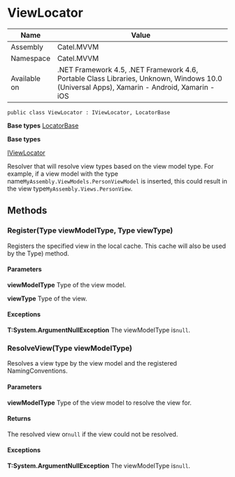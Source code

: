 

# ViewLocator

Name|Value
---|---
Assembly|Catel.MVVM
Namespace|Catel.MVVM
Available on|.NET Framework 4.5, .NET Framework 4.6, Portable Class Libraries, Unknown, Windows 10.0 (Universal Apps), Xamarin - Android, Xamarin - iOS

```
public class ViewLocator : IViewLocator, LocatorBase
```

**Base types**
[LocatorBase](/Catel.MVVM\Catel\MVVM\LocatorBase.md)

**Base types**

[IViewLocator](/Catel.MVVM\Catel\MVVM\IViewLocator.md)


Resolver that will resolve view types based on the view model type. For example, if a view model with the type name`MyAssembly.ViewModels.PersonViewModel` is inserted, this could result in the view type`MyAssembly.Views.PersonView`.



## Methods

### Register(Type viewModelType, Type viewType)

Registers the specified view in the local cache. This cache will also be used by the Type) method.

#### Parameters

**viewModelType**
Type of the view model.

**viewType**
Type of the view.

#### Exceptions

**T:System.ArgumentNullException**
The viewModelType is`null`.



### ResolveView(Type viewModelType)

Resolves a view type by the view model and the registered NamingConventions.

#### Parameters

**viewModelType**
Type of the view model to resolve the view for.

#### Returns

The resolved view or`null` if the view could not be resolved.

#### Exceptions

**T:System.ArgumentNullException**
The viewModelType is`null`.



